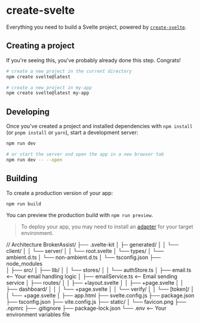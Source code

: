 # create-svelte

Everything you need to build a Svelte project, powered by [`create-svelte`](https://github.com/sveltejs/kit/tree/main/packages/create-svelte).

## Creating a project

If you're seeing this, you've probably already done this step. Congrats!

```bash
# create a new project in the current directory
npm create svelte@latest

# create a new project in my-app
npm create svelte@latest my-app
```

## Developing

Once you've created a project and installed dependencies with `npm install` (or `pnpm install` or `yarn`), start a development server:

```bash
npm run dev

# or start the server and open the app in a new browser tab
npm run dev -- --open
```

## Building

To create a production version of your app:

```bash
npm run build
```

You can preview the production build with `npm run preview`.

> To deploy your app, you may need to install an [adapter](https://kit.svelte.dev/docs/adapters) for your target environment.

// Architecture
BrokerAssist/
├── .svelte-kit
│ ├─ generated/
│ │ └── client/
│ │ └── server/
│ │ └── root.svelte
│ └── types/
│ └── ambient.d.ts
│ └── non-ambient.d.ts
│ └── tsconfig.json
├── node_modules  
│
├── src/
│ ├── lib/
│ │ └── stores/
│ │ └── authStore.ts
│ ├── email.ts <-- Your email handling logic
│ ├── emailService.ts <-- Email sending service
│ ├── routes/
│ │ ├── +layout.svelte
│ │ ├── +page.svelte
│ │ ├── dashboard/
│ │ │ └── +page.svelte
│ │ └── verify/
│ │ └── [token]/
│ │ └── +page.svelte
│ ├── app.html
├── svelte.config.js
├── package.json
├── tsconfig.json
├── vite.config.js
├── static/
│ └── favicon.png
├── .npmrc
├── .gitignore
├── package-lock.json
└── .env <-- Your environment variables file
